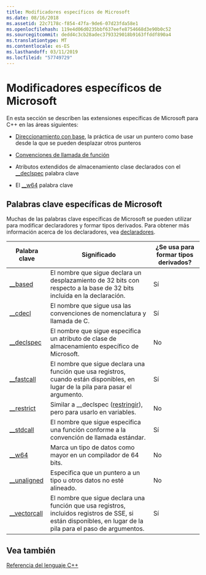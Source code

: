 ```yaml
---
title: Modificadores específicos de Microsoft
ms.date: 08/16/2018
ms.assetid: 22c7178c-f854-47fa-9de6-07d23fda58e1
ms.openlocfilehash: 119e4d06d0235bbf637eefe8754668d3e90b0c52
ms.sourcegitcommit: dedd4c3cb28adec3793329018b9163ffddf890a4
ms.translationtype: MT
ms.contentlocale: es-ES
ms.lasthandoff: 03/11/2019
ms.locfileid: "57749729"
---
```

# <a name="microsoft-specific-modifiers"></a>Modificadores específicos de Microsoft

En esta sección se describen las extensiones específicas de Microsoft para C++ en las áreas siguientes:

- [Direccionamiento con base](based-addressing.md), la práctica de usar un puntero como base desde la que se pueden desplazar otros punteros

- [Convenciones de llamada de función](calling-conventions.md)

- Atributos extendidos de almacenamiento clase declarados con el [__declspec](declspec.md) palabra clave

- El [__w64](w64.md) palabra clave

## <a name="microsoft-specific-keywords"></a>Palabras clave específicas de Microsoft

Muchas de las palabras clave específicas de Microsoft se pueden utilizar para modificar declaradores y formar tipos derivados. Para obtener más información acerca de los declaradores, vea [declaradores](overview-of-declarators.md).

|Palabra clave|Significado|¿Se usa para formar tipos derivados?|
|-------------|-------------|---------------------------------|
|[__based](based-grammar.md)|El nombre que sigue declara un desplazamiento de 32 bits con respecto a la base de 32 bits incluida en la declaración.|Sí|
|[__cdecl](cdecl.md)|El nombre que sigue usa las convenciones de nomenclatura y llamada de C.|Sí|
|[__declspec](declspec.md)|El nombre que sigue especifica un atributo de clase de almacenamiento específico de Microsoft.|No|
|[__fastcall](fastcall.md)|El nombre que sigue declara una función que usa registros, cuando están disponibles, en lugar de la pila para pasar el argumento.|Sí|
|[__restrict](extension-restrict.md)|Similar a __declspec ([restringir](restrict.md)), pero para usarlo en variables.|No|
|[__stdcall](stdcall.md)|El nombre que sigue especifica una función conforme a la convención de llamada estándar.|Sí|
|[__w64](w64.md)|Marca un tipo de datos como mayor en un compilador de 64 bits.|No|
|[__unaligned](unaligned.md)|Especifica que un puntero a un tipo u otros datos no esté alineado.|No|
|[__vectorcall](vectorcall.md)|El nombre que sigue declara una función que usa registros, incluidos registros de SSE, si están disponibles, en lugar de la pila para el paso de argumentos.|Sí|

## <a name="see-also"></a>Vea también

[Referencia del lenguaje C++](cpp-language-reference.md)
